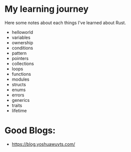 # My learning journey

Here some notes about each things I've learned about Rust.


- helloworld
- variables
- ownership
- conditions
- pattern
- pointers
- collections
- loops
- functions
- modules
- structs
- enums
- errors
- generics
- traits
- lifetime


#   Good Blogs:

- https://blog.yoshuawuyts.com/